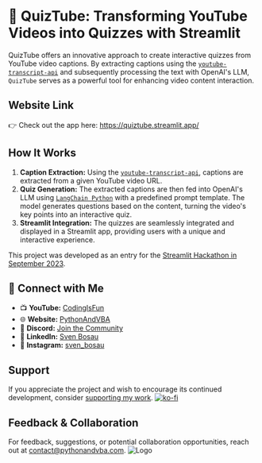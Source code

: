 # 🧠 QuizTube: Transforming YouTube Videos into Quizzes with Streamlit

QuizTube offers an innovative approach to create interactive quizzes from YouTube video captions. By extracting captions using the [`youtube-transcript-api`](https://github.com/jdepoix/youtube-transcript-api) and subsequently processing the text with OpenAI's LLM, `QuizTube` serves as a powerful tool for enhancing video content interaction.

## Website Link
👉 Check out the app here: https://quiztube.streamlit.app/

## How It Works

1. **Caption Extraction:** Using the [`youtube-transcript-api`](https://github.com/jdepoix/youtube-transcript-api), captions are extracted from a given YouTube video URL.
2. **Quiz Generation:** The extracted captions are then fed into OpenAI's LLM using [`LangChain Python`](https://python.langchain.com/) with a predefined prompt template. The model generates questions based on the content, turning the video's key points into an interactive quiz.
3. **Streamlit Integration:** The quizzes are seamlessly integrated and displayed in a Streamlit app, providing users with a unique and interactive experience.

This project was developed as an entry for the [Streamlit Hackathon in September 2023](https://streamlit.io/community/llm-hackathon-2023).

## 🤝 Connect with Me
- 📺 **YouTube:** [CodingIsFun](https://youtube.com/c/CodingIsFun)
- 🌐 **Website:** [PythonAndVBA](https://pythonandvba.com)
- 💬 **Discord:** [Join the Community](https://pythonandvba.com/discord)
- 💼 **LinkedIn:** [Sven Bosau](https://www.linkedin.com/in/sven-bosau/)
- 📸 **Instagram:** [sven_bosau](https://www.instagram.com/sven_bosau/)

## Support 
If you appreciate the project and wish to encourage its continued development, consider [supporting my work](https://pythonandvba.com/coffee-donation).
[![ko-fi](https://ko-fi.com/img/githubbutton_sm.svg)](https://pythonandvba.com/coffee-donation)

## Feedback & Collaboration
For feedback, suggestions, or potential collaboration opportunities, reach out at contact@pythonandvba.com.
![Logo](https://www.pythonandvba.com/banner-img)
